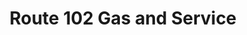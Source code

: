 ---
title: "Route 102 Gas and Service"
url: /londonderry/route-102-gas-and-service/
shop: Autowerkstatt
---